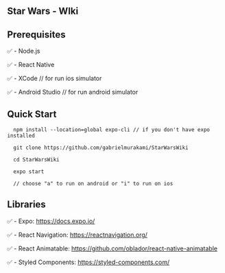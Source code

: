 ## Star Wars - WIki

<!-- ![Alt Text](https://i.ibb.co/r2QNzxm/Captura-de-Tela-2022-07-07-a-s-18-44-32.png) -->

## Prerequisites

:white_check_mark: - Node.js

:white_check_mark: - React Native

:white_check_mark: - XCode // for run ios simulator

:white_check_mark: - Android Studio // for run android simulator

## Quick Start

```
  npm install --location=global expo-cli // if you don't have expo installed

  git clone https://github.com/gabrielmurakami/StarWarsWiki

  cd StarWarsWiki

  expo start

  // choose "a" to run on android or "i" to run on ios
```

## Libraries

:white_check_mark: - Expo: https://docs.expo.io/

:white_check_mark: - React Navigation: https://reactnavigation.org/

:white_check_mark: - React Animatable: https://github.com/oblador/react-native-animatable

:white_check_mark: - Styled Components: https://styled-components.com/
